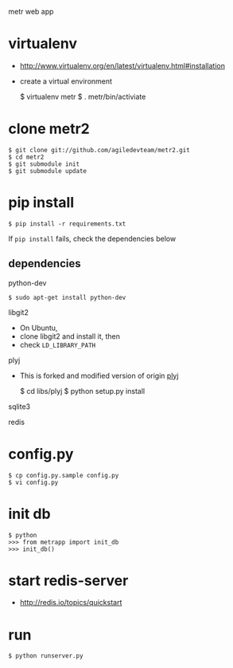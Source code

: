 metr web app

# virtualenv

* http://www.virtualenv.org/en/latest/virtualenv.html#installation
* create a virtual environment

    $ virtualenv metr
    $ . metr/bin/activiate

# clone metr2

    $ git clone git://github.com/agiledevteam/metr2.git
    $ cd metr2
    $ git submodule init
    $ git submodule update

# pip install

    $ pip install -r requirements.txt

If `pip install` fails, check the dependencies below

## dependencies

python-dev

    $ sudo apt-get install python-dev

libgit2

* On Ubuntu, 
* clone libgit2 and install it, then 
* check `LD_LIBRARY_PATH` 

plyj

* This is forked and modified version of origin [plyj](https://github.com/musiKk/plyj)

    $ cd libs/plyj
    $ python setup.py install

sqlite3

redis


# config.py

    $ cp config.py.sample config.py
    $ vi config.py

# init db

    $ python
    >>> from metrapp import init_db
    >>> init_db()

# start redis-server

* http://redis.io/topics/quickstart

# run

    $ python runserver.py

